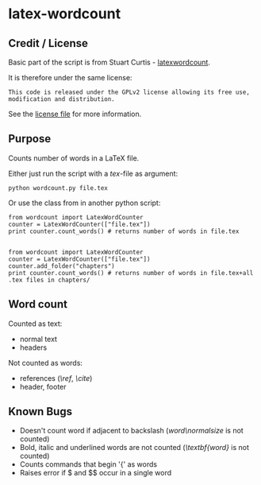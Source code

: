 # latex-wordcount

## Credit / License
Basic part of the script is from Stuart Curtis - [latexwordcount](http://sourceforge.net/projects/latexwordcount/).

It is therefore under the same license:

	This code is released under the GPLv2 license allowing its free use, modification and distribution.

See the [license file](latex-wordcount/raw/master/gpl-2.0.txt) for more information.

## Purpose
Counts number of words in a LaTeX file.

Either just run the script with a *tex*-file as argument:

    python wordcount.py file.tex

Or use the class from in another python script:
	
	from wordcount import LatexWordCounter
	counter = LatexWordCounter(["file.tex"])
	print counter.count_words() # returns number of words in file.tex


	from wordcount import LatexWordCounter
	counter = LatexWordCounter(["file.tex"])
	counter.add_folder("chapters")
	print counter.count_words() # returns number of words in file.tex+all .tex files in chapters/


## Word count
Counted as text:

* normal text
* headers

Not counted as words:

* references (*\ref*, *\cite*)
* header, footer


## Known Bugs
* Doesn't count word if adjacent to backslash (*word\normalsize* is not counted)
* Bold, italic and underlined words are not counted (*\textbf{word}* is not counted)
* Counts commands that begin '{\' as words
* Raises error if $ and $$ occur in a single word
